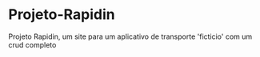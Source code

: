 # Projeto-Rapidin
Projeto Rapidin, um site para um aplicativo de transporte 'ficticio' com um crud completo
